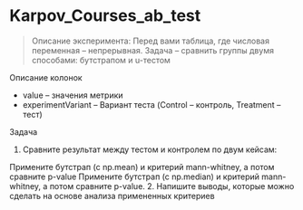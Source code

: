 # Karpov_Courses_ab_test

> Описание эксперимента: 
Перед вами таблица, где числовая переменная – непрерывная.
Задача – сравнить группы двумя способами: бутстрапом и u-тестом

Описание колонок
- value – значения метрики
- experimentVariant – Вариант теста (Control – контроль, Treatment – тест)

Задача
1. Сравните результат между тестом и контролем по двум кейсам:

Примените бутстрап (с np.mean) и критерий mann-whitney, а потом сравните p-value
Примените бутстрап (с np.median) и критерий mann-whitney, а потом сравните p-value.
2. Напишите выводы, которые можно сделать на основе анализа примененных критериев
